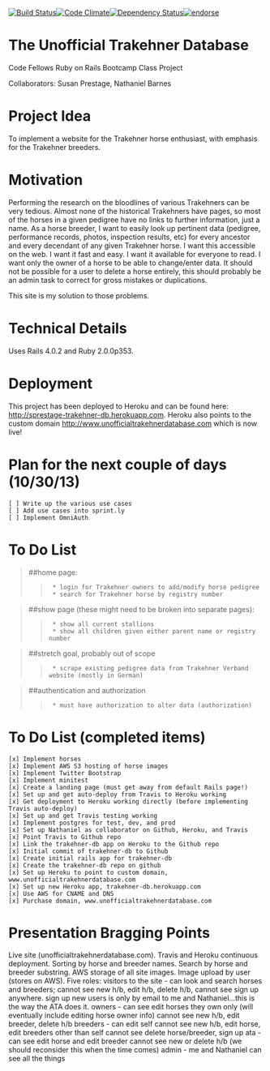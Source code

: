 [![Build Status](https://travis-ci.org/sprestage/trakehner-db.png?branch=master)](https://travis-ci.org/sprestage/trakehner-db)[![Code Climate](https://codeclimate.com/github/sprestage/trakehner-db.png)](https://codeclimate.com/github/sprestage/trakehner-db)[![Dependency Status](https://gemnasium.com/sprestage/trakehner-db.png)](https://gemnasium.com/sprestage/trakehner-db)[![endorse](https://api.coderwall.com/sprestage/endorsecount.png)](https://coderwall.com/sprestage)

The Unofficial Trakehner Database
=======
Code Fellows Ruby on Rails Bootcamp Class Project

Collaborators:  Susan Prestage, Nathaniel Barnes


Project Idea
=======
To implement a website for the Trakehner horse enthusiast, with emphasis for the Trakehner breeders.


Motivation
=======
Performing the research on the bloodlines of various Trakehners can be very tedious.  Almost none of the historical Trakehners
have pages, so most of the horses in a given pedigree have no links to further information, just a name.  As a horse breeder,
I want to easily look up pertinent data (pedigree, performance records, photos, inspection results, etc) for every ancestor and
every decendant of any given Trakehner horse.  I want this accessible on the web.  I want it fast and easy.  I want it available
for everyone to read.  I want only the owner of a horse to be able to change/enter data.  It should not be possible for a user
to delete a horse entirely, this should probably be an admin task to correct for gross mistakes or duplications.

This site is my solution to those problems.


Technical Details
=======

Uses Rails 4.0.2 and Ruby 2.0.0p353.


Deployment
=======
This project has been deployed to Heroku and can be found here: http://sprestage-trakehner-db.herokuapp.com.
Heroku also points to the custom domain http://www.unofficialtrakehnerdatabase.com which is now live!

Plan for the next couple of days (10/30/13)
=======
>
    [ ] Write up the various use cases
    [ ] Add use cases into sprint.ly
    [ ] Implement OmniAuth


To Do List
=======
> ##home page:
>>      * login for Trakehner owners to add/modify horse pedigree
>>      * search for Trakehner horse by registry number

> ##show page (these might need to be broken into separate pages):
>>      * show all current stallions
>>      * show all children given either parent name or registry number

> ##stretch goal, probably out of scope
>>      * scrape existing pedigree data from Trakehner Verband website (mostly in German)

> ##authentication and authorization
>>      * must have authorization to alter data (authorization)


To Do List (completed items)
=======
>
    [x] Implement horses
    [x] Implement AWS S3 hosting of horse images
    [x] Implement Twitter Bootstrap
    [x] Implement minitest
    [x] Create a landing page (must get away from default Rails page!)
    [x] Set up and get auto-deploy from Travis to Heroku working
    [x] Get deployment to Heroku working directly (before implementing Travis auto-deploy)
    [x] Set up and get Travis testing working
    [x] Implement postgres for test, dev, and prod
    [x] Set up Nathaniel as collaborator on Github, Heroku, and Travis
    [x] Point Travis to Github repo
    [x] Link the trakehner-db app on Heroku to the Github repo
    [x] Initial commit of trakehner-db to Github
    [x] Create initial rails app for trakehner-db
    [x] Create the trakehner-db repo on github
    [x] Set up Heroku to point to custom domain, www.unofficialtrakehnerdatabase.com
    [x] Set up new Heroku app, trakehner-db.herokuapp.com
    [x] Use AWS for CNAME and DNS
    [x] Purchase domain, www.unofficialtrakehnerdatabase.com

Presentation Bragging Points
=======
>
Live site (unofficialtrakehnerdatabase.com).
Travis and Heroku continuous deployment.
Sorting by horse and breeder names.
Search by horse and breeder substring.
AWS storage of all site images.
Image upload by user (stores on AWS).
Five roles:
    visitors to the site -  can look and search horses and breeders;
                            cannot see new h/b, edit h/b, delete h/b,
                            cannot see sign up anywhere.
                            sign up new users is only by email to me and
                            Nathaniel...this is the way the ATA does it.
    owners -    can see edit horses they own only (will eventually include
                  editing horse
                owner info)
                cannot see new h/b, edit breeder, delete h/b
    breeders -  can edit self
                cannot see new h/b, edit horse, edit breeders other than
                self cannot see delete horse/breeder, sign up
    ata -   can see edit horse and edit breeder
            cannot see new or delete h/b (we should reconsider this when
            the time comes)
    admin - me and Nathaniel
            can see all the things
